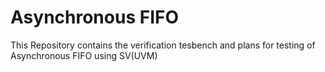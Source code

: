 # Asynchronous FIFO
This Repository contains the verification tesbench and plans for testing of Asynchronous FIFO using SV(UVM)

